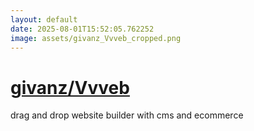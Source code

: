 ```yaml
---
layout: default
date: 2025-08-01T15:52:05.762252
image: assets/givanz_Vvveb_cropped.png
---
```


# [givanz/Vvveb](https://github.com/givanz/Vvveb)

drag and drop website builder with cms and ecommerce
